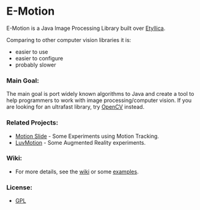 E-Motion
========

E-Motion is a Java Image Processing Library built over [Etyllica](https://github.com/yuripourre/etyllica/).

Comparing to other computer vision libraries it is:

- easier to use
- easier to configure
- probably slower

### Main Goal:
The main goal is port widely known algorithms to Java and create a tool to help programmers to work with image processing/computer vision. If you are looking for an ultrafast library, try [OpenCV](http://opencv.org/) instead.


### Related Projects:
- [Motion Slide](https://github.com/yuripourre/motion-slide/) - Some Experiments using Motion Tracking.
- [LuvMotion](https://github.com/yuripourre/luvmotion/) - Some Augmented Reality experiments.

### Wiki:
- For more details, see the [wiki](https://github.com/yuripourre/e-motion/wiki/) or some [examples](https://github.com/yuripourre/e-motion/wiki/Examples).

### License:
- [GPL](https://www.gnu.org/copyleft/gpl.html)
